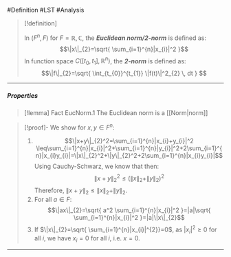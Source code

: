 #Definition #LST #Analysis 

> [!definition]
> 
> In $(F^n,F)$ for $F=\mathbb{R},\mathbb{C}$, the ***Euclidean norm/2-norm*** is defined as:
> $$\|x\|_{2}=\sqrt{ \sum_{i=1}^{n}|x_{i}|^2 }$$
> In function space $C([t_{0},t_{1}],\mathbb{R}^n)$, the ***2-norm*** is defined as: $$\|f\|_{2}=\sqrt{ \int_{t_{0}}^{t_{1}} \|f(t)\|^2_{2} \, dt } $$

---
##### Properties
> [!lemma] Fact EucNorm.1
> The Euclidean norm is a [[Norm|norm]]

>[!proof]-
>We show for $x,y\in F^n$:
>1. $$\|x+y\|_{2}^2=\sum_{i=1}^{n}|x_{i}+y_{i}|^2 \leq\sum_{i=1}^{n}|x_{i}|^2+\sum_{i=1}^{n}|y_{i}|^2+2\sum_{i=1}^{n}|x_{i}y_{i}|=\|x\|_{2}^2+\|y\|_{2}^2+2\sum_{i=1}^{n}|x_{i}y_{i}|$$Using Cauchy-Schwarz, we know that then: $$\|x+y\|^2_{2}\leq(\|x\|_{2}+\|y\|_{2})^2$$Therefore, $\|x+y\|_{2}\leq\|x\|_{2}+\|y\|_{2}$.
>2. For all $a\in F$:$$\|ax\|_{2}=\sqrt{ a^2 \sum_{i=1}^{n}|x_{i}|^2 }=|a|\sqrt{ \sum_{i=1}^{n}|x_{i}|^2 }=|a|\|x\|_{2}$$
>3. If $\|x\|_{2}=\sqrt{  \sum_{i=1}^{n}|x_{i}|^{2}}=0$, as $|x_{i}|^2\geq 0$ for all $i$, we have $x_{i}=0$ for all $i$, i.e. $x=0$.

---
